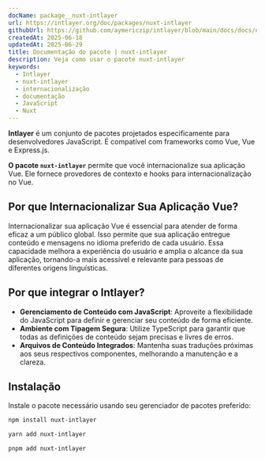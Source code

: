 ```yaml
---
docName: package__nuxt-intlayer
url: https://intlayer.org/doc/packages/nuxt-intlayer
githubUrl: https://github.com/aymericzip/intlayer/blob/main/docs/docs/en/packages/nuxt-intlayer/index.md
createdAt: 2025-06-18
updatedAt: 2025-06-29
title: Documentação do pacote | nuxt-intlayer
description: Veja como usar o pacote nuxt-intlayer
keywords:
  - Intlayer
  - nuxt-intlayer
  - internacionalização
  - documentação
  - JavaScript
  - Nuxt
---
```


**Intlayer** é um conjunto de pacotes projetados especificamente para desenvolvedores JavaScript. É compatível com frameworks como Vue, Vue e Express.js.

**O pacote `nuxt-intlayer`** permite que você internacionalize sua aplicação Vue. Ele fornece provedores de contexto e hooks para internacionalização no Vue.

## Por que Internacionalizar Sua Aplicação Vue?

Internacionalizar sua aplicação Vue é essencial para atender de forma eficaz a um público global. Isso permite que sua aplicação entregue conteúdo e mensagens no idioma preferido de cada usuário. Essa capacidade melhora a experiência do usuário e amplia o alcance da sua aplicação, tornando-a mais acessível e relevante para pessoas de diferentes origens linguísticas.

## Por que integrar o Intlayer?

- **Gerenciamento de Conteúdo com JavaScript**: Aproveite a flexibilidade do JavaScript para definir e gerenciar seu conteúdo de forma eficiente.
- **Ambiente com Tipagem Segura**: Utilize TypeScript para garantir que todas as definições de conteúdo sejam precisas e livres de erros.
- **Arquivos de Conteúdo Integrados**: Mantenha suas traduções próximas aos seus respectivos componentes, melhorando a manutenção e a clareza.

## Instalação

Instale o pacote necessário usando seu gerenciador de pacotes preferido:

```bash packageManager="npm"
npm install nuxt-intlayer
```

```bash packageManager="yarn"
yarn add nuxt-intlayer
```

```bash packageManager="pnpm"
pnpm add nuxt-intlayer
```
